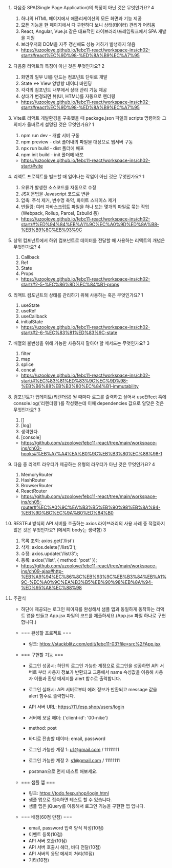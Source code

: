 1. 다음중 SPA(Single Page Application)의 특징이 아닌 것은 무엇인가요? 4
    1. 하나의 HTML 페이지에서 애플리케이션의 모든 화면과 기능 제공
    2. 모든 기능을 한 페이지에서 다 구현하다 보니 상태(데이터) 관리가 어려움
    3. React, Angular, Vue.js 같은 대표적인 라이브러리/프레임워크에서 SPA 개발을 지원
    4. 브라우저의 DOM을 자주 갱신해도 성능 저하가 발생하지 않음
    - https://uzoolove.github.io/febc11-react/workspace-ins/ch02-start/#react%EC%9D%98-%ED%8A%B9%EC%A7%95
  
2. 다음중 리액트의 특징이 아닌 것은 무엇인가요? 2
    1) 화면의 일부 UI를 만드는 컴포넌트 단위로 개발
    2) State <-> View 양방향 데이터 바인딩
    3) 각각의 컴포넌트 내부에서 상태 관리 기능 제공
    4) 상태가 변경되면 뷰(UI, HTML)를 자동으로 렌더링
    - https://uzoolove.github.io/febc11-react/workspace-ins/ch02-start/#react%EC%9D%98-%ED%8A%B9%EC%A7%95


3. Vite로 리액트 개발환경을 구축했을 때 package.json 파일의 scripts 명령어와 그 의미가 올바르게 설명된 것은 무엇인가요? 1
    1) npm run dev - 개발 서버 구동
    2) npm preview - dist 폴더내의 파일을 대상으로 웹서버 구동
    3) npx run build - dist 폴더에 배포
    4) npm init build - init 폴더에 배포
    - https://uzoolove.github.io/febc11-react/workspace-ins/ch02-start/#vite

4. 리액트 프로젝트를 빌드할 때 일어나는 작업이 아닌 것은 무엇인가요? 1
    1) 오류가 발생한 소스코드를 자동으로 수정
    2) JSX 문법을 Javascript 코드로 변환
    3) 압축: 주석 제거, 변수명 축약, 화이트 스페이스 제거
    4) 번들링: 여러 자바스크립트 파일을 하나 또는 몇개의 파일로 묶는 작업 (Webpack, Rollup, Parcel, Esbuild 등)
    - https://uzoolove.github.io/febc11-react/workspace-ins/ch02-start/#%ED%94%84%EB%A1%9C%EC%A0%9D%ED%8A%B8-%EB%B9%8C%EB%93%9C

5. 상위 컴포넌트에서 하위 컴포넌트로 데이터를 전달할 때 사용하는 리액트의 개념은 무엇인가요? 4
    1) Callback
    2) Ref
    3) State
    4) Props
    - https://uzoolove.github.io/febc11-react/workspace-ins/ch02-start/#2-5-%EC%86%8D%EC%84%B1-props

6. 리액트 컴포넌트의 상태를 관리하기 위해 사용하는 훅은 무엇인가요? 1
    1) useState
    2) useRef
    3) useCallback
    4) initialState
    - https://uzoolove.github.io/febc11-react/workspace-ins/ch02-start/#2-6-%EC%83%81%ED%83%9C-state

7. 배열의 불변성을 위해 가능한 사용하지 말아야 할 메서드는 무엇인가요? 3
    1) filter
    2) map
    3) splice
    4) concat
    - https://uzoolove.github.io/febc11-react/workspace-ins/ch02-start/#%EC%83%81%ED%83%9C%EC%9D%98-%EB%B6%88%EB%B3%80%EC%84%B1-immutability

8. 컴포넌트가 업데이트(리렌더링) 될 때마다 로그를 출력하고 싶어서 useEffect 훅에 console.log('리렌더링')를 작성했는데 이때 dependencies 값으로 알맞은 것은 무엇인가요? 3
    1) []
    2) [log]
    3) 생략한다.
    4) [console]
    - https://github.com/uzoolove/febc11-react/tree/main/workspace-ins/ch03-hooks#%EB%A7%A4%EA%B0%9C%EB%B3%80%EC%88%98-1

9. 다음 중 리액트 라우터가 제공하는 유형의 라우터가 아닌 것은 무엇인가요? 4
    1) MemoryRouter
    2) HashRouter
    3) BrowserRouter
    4) ReactRouter
    - https://github.com/uzoolove/febc11-react/tree/main/workspace-ins/ch05-router#%EC%A0%9C%EA%B3%B5%EB%90%98%EB%8A%94-%EB%9D%BC%EC%9A%B0%ED%84%B0

10. RESTFul 방식의 API 서버를 호출하는 axios 라이브러리의 사용 사례 중 적절하지 않은 것은 무엇인가요? (메세지 body는 생략함) 3
    1) 목록 조회: axios.get('/list')
    2) 삭제: axios.delete('/list/3');
    3) 수정: axios.update('/list/3');
    4) 등록: axios('/list', { method: 'post' });
    - https://github.com/uzoolove/febc11-react/tree/main/workspace-ins/ch09-ajax#http-%EB%A9%94%EC%86%8C%EB%93%9C%EB%B3%84%EB%A1%9C-%EC%A0%9C%EA%B3%B5%EB%90%98%EB%8A%94-%ED%95%A8%EC%88%98

11. 주관식
    * 하단에 제공되는 로그인 페이지를 완성해서 샘플 앱과 동일하게 동작하는 리액트 앱을 만들고 App.jsx 파일의 코드를 제출하세요.(App.jsx 파일 하나로 구현합니다.)

    * === 완성할 프로젝트 ===
      - 링크: https://stackblitz.com/edit/febc11-03?file=src%2FApp.jsx

    * === 구현할 기능 ===
      - 로그인 성공시: 하단의 로그인 가능한 계정으로 로그인을 성공하면 API 서버로 부터 사용자 정보가 반환되고 그중에서 name 속성값을 이용해 사용자 이름과 환영 메세지를 alert 함수로 출력합니다.
      - 로그인 실패시: API 서버로부터 에러 정보가 반환되고 message 값을 alert 함수로 출력합니다.

      - API 서버 URL: https://11.fesp.shop/users/login
      - 서버에 보낼 헤더: {'client-id': '00-nike'}
      - method: post
      - 바디로 전송할 데이터: email, password

      - 로그인 가능한 계정 1: u1@gmail.com / 11111111
      - 로그인 가능한 계정 2: s1@gmail.com / 11111111
      - postman으로 먼저 테스트 해보세요.

    * === 샘플 앱 ===
      - 링크: https://todo.fesp.shop/login.html
      - 샘플 앱으로 접속하면 테스트 할 수 있습니다.
      - 샘플 앱은 jQuery를 이용해서 로그인 기능을 구현한 앱 입니다.

    * === 배점(60점 만점) ===
      - email, password 입력 양식 작성(10점)
      - 이벤트 등록(10점)
      - API 서버 호출(10점)
      - API 서버 호출시 헤더, 바디 전달(10점)
      - API 서버의 응답 메세지 처리(10점)
      - 기타(10점)